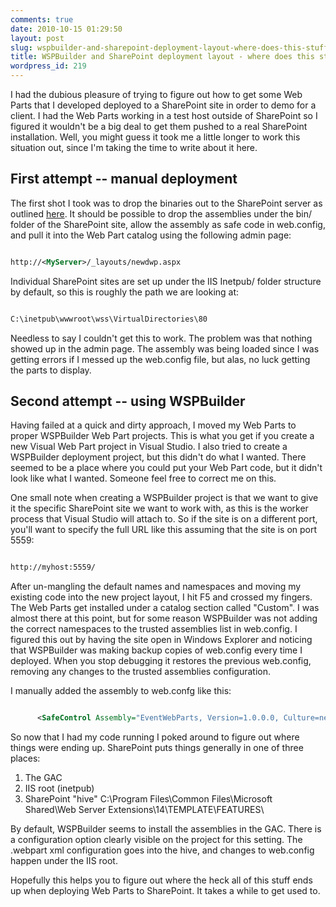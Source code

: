 ```yaml
---
comments: true
date: 2010-10-15 01:29:50
layout: post
slug: wspbuilder-and-sharepoint-deployment-layout-where-does-this-stuff-end-up
title: WSPBuilder and SharePoint deployment layout - where does this stuff end up?
wordpress_id: 219
---
```


I had the dubious pleasure of trying to figure out how to get some Web Parts that I developed deployed to a SharePoint site in order to demo for a client. I had the Web Parts working in a test host outside of SharePoint so I figured it wouldn't be a big deal to get them pushed to a real SharePoint installation. Well, you might guess it took me a little longer to work this situation out, since I'm taking the time to write about it here.



## First attempt -- manual deployment



The first shot I took was to drop the binaries out to the SharePoint server as outlined [here](http://technet.microsoft.com/en-us/library/cc261736.aspx). It should be possible to drop the assemblies under the bin/ folder of the SharePoint site, allow the assembly as safe code in web.config, and pull it into the Web Part catalog using the following admin page:

``` xml

http://<MyServer>/_layouts/newdwp.aspx 

```


Individual SharePoint sites are set up under the IIS Inetpub/ folder structure by default, so this is roughly the path we are looking at:

``` xml

C:\inetpub\wwwroot\wss\VirtualDirectories\80

```


Needless to say I couldn't get this to work. The problem was that nothing showed up in the admin page. The assembly was being loaded since I was getting errors if I messed up the web.config file, but alas, no luck getting the parts to display.



## Second attempt -- using WSPBuilder



Having failed at a quick and dirty approach, I moved my Web Parts to proper WSPBuilder Web Part projects. This is what you get if you create a new Visual Web Part project in Visual Studio. I also tried to create a WSPBuilder deployment project, but this didn't do what I wanted. There seemed to be a place where you could put your Web Part code, but it didn't look like what I wanted. Someone feel free to correct me on this.

One small note when creating a WSPBuilder project is that we want to give it the specific SharePoint site we want to work with, as this is the worker process that Visual Studio will attach to. So if the site is on a different port, you'll want to specify the full URL like this assuming that the site is on port 5559:

``` xml

http://myhost:5559/

```


After un-mangling the default names and namespaces and moving my existing code into the new project layout, I hit F5 and crossed my fingers. The Web Parts get installed under a catalog section called "Custom". I was almost there at this point, but for some reason WSPBuilder was not adding the correct namespaces to the trusted assemblies list in web.config. I figured this out by having the site open in Windows Explorer and noticing that WSPBuilder was making backup copies of web.config every time I deployed. When you stop debugging it restores the previous web.config, removing any changes to the trusted assemblies configuration.

I manually added the assembly to web.confg like this:

``` xml

      <SafeControl Assembly="EventWebParts, Version=1.0.0.0, Culture=neutral, PublicKeyToken=6e5bb8b2abdf55b5" Namespace="EventWebParts" TypeName="*" Safe="True" SafeAgainstScript="False" />

```


So now that I had my code running I poked around to figure out where things were ending up. SharePoint puts things generally in one of three places:

1) The GAC
2) IIS root (inetpub)
3) SharePoint "hive" C:\Program Files\Common Files\Microsoft Shared\Web Server Extensions\14\TEMPLATE\FEATURES\

By default, WSPBuilder seems to install the assemblies in the GAC. There is a configuration option clearly visible on the project for this setting. The .webpart xml configuration goes into the hive, and changes to web.config happen under the IIS root.

Hopefully this helps you to figure out where the heck all of this stuff ends up when deploying Web Parts to SharePoint. It takes a while to get used to.

